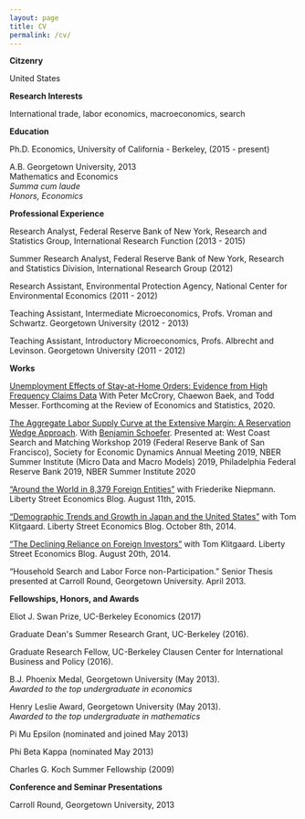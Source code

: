 ```yaml
---
layout: page
title: CV
permalink: /cv/
---
```


<div class = "hanging" markdown = "1">

**Citzenry**

United States

**Research Interests**

International trade, labor economics, macroeconomics, search

**Education**

Ph.D. Economics, University of California - Berkeley, (2015 - present)

A.B. Georgetown University, 2013  
Mathematics and Economics  
*Summa cum laude*  
*Honors, Economics*

**Professional Experience**

Research Analyst, Federal Reserve Bank of New York, Research and Statistics Group, International Research Function (2013 - 2015)

Summer Research Analyst, Federal Reserve Bank of New York, Research and Statistics Division, International Research Group (2012)

Research Assistant, Environmental Protection Agency, National Center for Environmental Economics (2011 - 2012)

Teaching Assistant, Intermediate Microeconomics, Profs. Vroman and Schwartz. Georgetown University (2012 - 2013)

Teaching Assistant, Introductory Microeconomics, Profs. Albrecht and Levinson. Georgetown University (2011 - 2012)

**Works**

[Unemployment Effects of Stay-at-Home Orders: Evidence from High Frequency Claims Data](https://github.com/PrestonMui/prestonmui.github.io/blob/master/files/mccrory-etal_2020restat_highfrequi.pdf)
With Peter McCrory, Chaewon Baek, and Todd Messer.
Forthcoming at the Review of Economics and Statistics, 2020.

[The Aggregate Labor Supply Curve at the Extensive Margin: A Reservation Wedge Approach](https://eml.berkeley.edu/~schoefer/schoefer_files/Mui_Schoefer_ResWedge_Oct_2019.pdf).
With [Benjamin Schoefer](https://eml.berkeley.edu/~schoefer/).
Presented at: West Coast Search and Matching Workshop 2019 (Federal Reserve Bank of San Francisco), Society for Economic Dynamics Annual Meeting 2019, NBER Summer Institute (Micro Data and Macro Models) 2019, Philadelphia Federal Reserve Bank 2019, NBER Summer Institute 2020

<!-- Mui, Preston and Patrick Walsh. "Contaminated Sites and Information in Hedonic Models: an Analysis of a NJ Property Disclosure Law." *Revise and Resubmit, Resource and Energy Economics*. Last version 2014. -->

[“Around the World in 8,379 Foreign Entities”](http://libertystreeteconomics.newyorkfed.org/2015/08/around-the-world-in-8379-foreign-entities.html) with Friederike Niepmann. Liberty Street Economics Blog. August 11th, 2015.

[“Demographic Trends and Growth in Japan and the United States”](http://libertystreeteconomics.newyorkfed.org/2014/10/demographic-trends-and-growth-in-japan-and-the-united-states.html) with Tom Klitgaard. Liberty Street Economics Blog. October 8th, 2014.

[“The Declining Reliance on Foreign Investors”](http://libertystreeteconomics.newyorkfed.org/2014/08/the-declining-us-reliance-on-foreign-investors.html) with Tom Klitgaard. Liberty Street Economics Blog. August 20th, 2014.

“Household Search and Labor Force non-Participation.” Senior Thesis presented at Carroll Round, Georgetown University. April 2013.

**Fellowships, Honors, and Awards**

Eliot J. Swan Prize, UC-Berkeley Economics (2017)

Graduate Dean's Summer Research Grant, UC-Berkeley (2016).

Graduate Research Fellow, UC-Berkeley Clausen Center for International Business and Policy (2016).

B.J. Phoenix Medal, Georgetown University (May 2013).  
*Awarded to the top undergraduate in economics*

Henry Leslie Award, Georgetown University (May 2013).  
*Awarded to the top undergraduate in mathematics*

Pi Mu Epsilon (nominated and joined May 2013)

Phi Beta Kappa (nominated May 2013)

Charles G. Koch Summer Fellowship (2009)

**Conference and Seminar Presentations**

Carroll Round, Georgetown University, 2013

</div>

